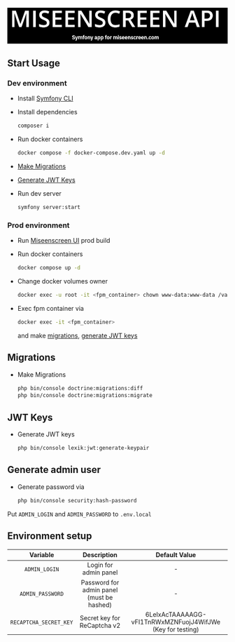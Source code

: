 ![img.png](logo.png)
## Start Usage

### Dev environment

- Install [Symfony CLI](https://symfony.com/download)
- Install dependencies

   ```sh 
  composer i
    ````
  
- Run docker containers
  ```sh
  docker compose -f docker-compose.dev.yaml up -d
  ```

- [Make Migrations](#migrations)
- [Generate JWT Keys](#migrations)

- Run dev server
  ```sh
  symfony server:start
  ```

### Prod environment

- Run [Miseenscreen UI](https://github.com/WhtsPoint/miseenscreen-ui) prod build

- Run docker containers

    ```sh 
  docker compose up -d 
    ```
- Change docker volumes owner
   ```sh 
  docker exec -u root -it <fpm_container> chown www-data:www-data /var/www/html/config/jwt /var/www/html/.storage
    ```

- Exec fpm container via
   ```sh 
  docker exec -it <fpm_container>
    ```
  and make [migrations](#migrations), [generate JWT keys](#jwt-keys)

## Migrations

- Make Migrations
  ```sh
  php bin/console doctrine:migrations:diff 
  php bin/console doctrine:migrations:migrate
  ``` 

## JWT Keys

- Generate JWT keys
  ```sh
  php bin/console lexik:jwt:generate-keypair
  ```

## Generate admin user

- Generate password via
  ```sh
  php bin/console security:hash-password
  ```
Put `ADMIN_LOGIN` and `ADMIN_PASSWORD` to `.env.local`

## Environment setup


|        Variable        |                Description                |                       Default Value                        |
|:----------------------:|:-----------------------------------------:|:----------------------------------------------------------:|
|     `ADMIN_LOGIN`      |           Login for admin panel           |                             -                              |
|    `ADMIN_PASSWORD`    | Password for admin panel (must be hashed) |                             -                              |
| `RECAPTCHA_SECRET_KEY` |        Secret key for ReCaptcha v2        | 6LeIxAcTAAAAAGG-vFI1TnRWxMZNFuojJ4WifJWe (Key for testing) |